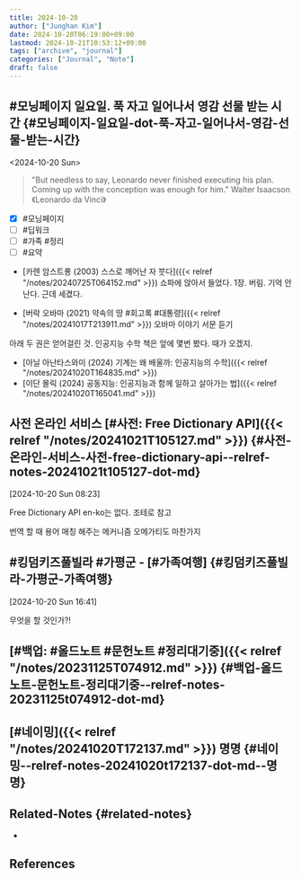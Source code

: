 ```yaml
---
title: 2024-10-20
author: ["Junghan Kim"]
date: 2024-10-20T06:19:00+09:00
lastmod: 2024-10-21T10:53:12+09:00
tags: ["archive", "journal"]
categories: ["Journal", "Note"]
draft: false
---
```


## #모닝페이지 일요일. 푹 자고 일어나서 영감 선물 받는 시간 {#모닝페이지-일요일-dot-푹-자고-일어나서-영감-선물-받는-시간}

<span class="timestamp-wrapper"><span class="timestamp">&lt;2024-10-20 Sun&gt;</span></span>

> "But needless to say, Leonardo never finished executing his plan. Coming up with the conception was enough for him." Walter Isaacson 《Leonardo da Vinci》

-   [X] \#모닝페이지
-   [ ] \#딥워크
-   [ ] \#가족 #정리
-   [ ] \#요약

-   [카렌 암스트롱 (2003) 스스로 깨어난 자 붓다]({{< relref "/notes/20240725T064152.md" >}}) 쇼파에 앉아서 들었다. 1장. 버림. 기억 안난다. 근데 세겼다.

-   [버락 오바마 (2021) 약속의 땅 #회고록 #대통령]({{< relref "/notes/20241017T213911.md" >}}) 오바마 이야기 서문 듣기

아래 두 권은 얻어걸린 것. 인공지능 수학 책은 앞에 몇번 봤다. 때가 오겠지.

-   [아닐 아난타스와미 (2024) 기계는 왜 배울까: 인공지능의 수학]({{< relref "/notes/20241020T164835.md" >}})
-   [이단 몰릭 (2024) 공동지능: 인공지능과 함께 일하고 살아가는 법]({{< relref "/notes/20241020T165041.md" >}})


## 사전 온라인 서비스 [#사전: Free Dictionary API]({{< relref "/notes/20241021T105127.md" >}}) {#사전-온라인-서비스-사전-free-dictionary-api--relref-notes-20241021t105127-dot-md}

<span class="timestamp-wrapper"><span class="timestamp">[2024-10-20 Sun 08:23]</span></span>

Free Dictionary API en-ko는 없다. 조테로 참고

번역 할 때 용어 매칭 해주는 메커니즘 오메가티도 마찬가지


## #킹덤키즈풀빌라 #가평군 - [#가족여행] {#킹덤키즈풀빌라-가평군-가족여행}

<span class="timestamp-wrapper"><span class="timestamp">[2024-10-20 Sun 16:41]</span></span>

무엇을 할 것인가?!


## [#백업: #올드노트 #문헌노트 #정리대기중]({{< relref "/notes/20231125T074912.md" >}}) {#백업-올드노트-문헌노트-정리대기중--relref-notes-20231125t074912-dot-md}


## [#네이밍]({{< relref "/notes/20241020T172137.md" >}}) 명명 {#네이밍--relref-notes-20241020t172137-dot-md--명명}


## Related-Notes {#related-notes}

-

## References

<style>.csl-entry{text-indent: -1.5em; margin-left: 1.5em;}</style><div class="csl-bib-body">
</div>
